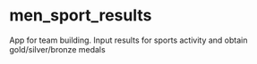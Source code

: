 # men_sport_results
App for team building.
Input results for sports activity and obtain gold/silver/bronze medals
